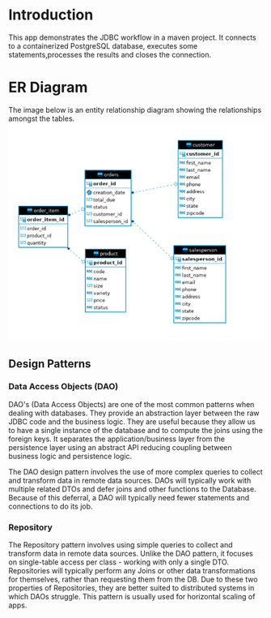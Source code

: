 # Introduction
This app demonstrates the JDBC workflow in a maven project. It connects to a containerized 
PostgreSQL database, executes some statements,processes the results and closes the connection. 

# ER Diagram
The image below is an entity relationship diagram showing the relationships amongst the tables.
![ER Diagram](./assets/ERD.PNG)

## Design Patterns
### Data Access Objects (DAO)
DAO's (Data Access Objects) are one of the most common patterns when dealing with databases.
They provide an abstraction layer between the raw JDBC code and the business logic. They are useful
because they allow us to have a single instance of the database and to compute the joins using the
foreign keys. It separates the application/business layer from the persistence layer using an 
abstract API reducing coupling between business logic and persistence logic.

The DAO design pattern involves the use of more complex queries to collect and transform data in 
remote data sources. DAOs will typically work with multiple related DTOs and defer joins and other 
functions to the Database. Because of this deferral, a DAO will typically need fewer statements and 
connections to do its job. 

### Repository
The Repository pattern involves using simple queries to collect and transform data in remote data 
sources. Unlike the DAO pattern, it focuses on single-table access per class - working with only a 
single DTO. Repositories will typically perform any Joins or other data transformations for 
themselves, rather than requesting them from the DB. Due to these two properties of Repositories, 
they are better suited to distributed systems in which DAOs struggle. This pattern is usually used 
for horizontal scaling of apps. 

